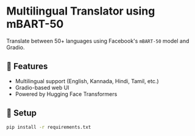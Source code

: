 # Multilingual Translator using mBART-50

Translate between 50+ languages using Facebook's `mBART-50` model and Gradio.

## 🚀 Features
- Multilingual support (English, Kannada, Hindi, Tamil, etc.)
- Gradio-based web UI
- Powered by Hugging Face Transformers

## 🔧 Setup
```bash
pip install -r requirements.txt
